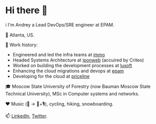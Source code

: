 # Hi there 👋

ℹ️ I'm Andrey a Lead DevOps/SRE engineer at EPAM.

📌 Atlanta, US.

💼 Work history:
- Engineered and led the infra teams at [immo](https://immo.ru/)
- Headed Systems Architecture at [iponweb](https://www.iponweb.com/solutions/) (accuired by Criteo)
- Worked on building the development processes at [luxoft](https://www.luxoft.com/)
- Enhancing the cloud migrations and devops at [epam](https://www.epam.com/)
- Developing for the cloud at [priceline](https://www.priceline.com/)

🎓 Moscow State University of Forestry (now Bauman Moscow State Technical University), MSc in Computer systems and networks.

❤️ Music (🥁 -> 🎹+🎙), cycling, hiking, snowboarding.

📫 [LinkedIn](https://www.linkedin.com/in/lestex/), [Twitter](https://twitter.com/lestex80).
